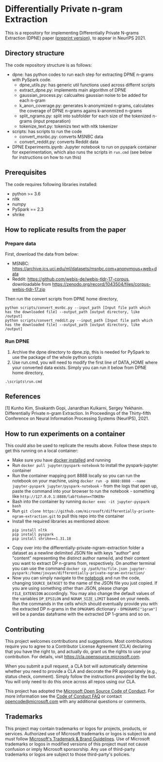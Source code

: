 # Differentially Private n-gram Extraction
This is a repository for implementing Differentially Private N-grams Extraction (DPNE) paper ([preprint version](https://arxiv.org/abs/2108.02831)), to appear in NeurIPS 2021.

## Directory structure

The code repository structure is as follows:
- dpne: has python codes to run each step for extracting DPNE n-grams with PySpark code.
  - dpne_utils.py: has generic util functions used across differnt scripts
  - extract_dpne.py: implements main algorithm of DPNE
  - gaussian_process.py: calcualtes gaussian noise to be added for each n-gram
  - k_anon_coverage.py: generates k-anonymized n-grams, calculates the coverage of DPNE n-grams agains k-anonmized n-grams
  - split_ngrams.py: split into subfolder for each size of the tokenized n-grams (input preparation)
  - tokenize_text.py: tokenizs text with nltk tokenizer
- scripts: has scripts to run the code
  - convert_msnbc.py: converts MSNBC data
  - convert_reddit.py: converts Reddit data
- DPNE Experiments.ipynb: Jupyter notebook to run on pyspark container for experimentation, which also runs the scripts in `run.cmd` (see below for instructions on how to run this)

## Prerequisites

The code requires following libraries installed:
- python >= 3.6
- nltk
- numpy
- PySpark == 2.3
- shrike

## How to replicate results from the paper

### Prepare data
First, download the data from below:
- MSNBC: https://archive.ics.uci.edu/ml/datasets/msnbc.com+anonymous+web+data
- Reddit: https://github.com/webis-de/webis-tldr-17-corpus, 
downloadable from https://zenodo.org/record/1043504/files/corpus-webis-tldr-17.zip

Then run the convert scripts from DPNE home directory,
```
python scripts/convert_msnbc.py --input_path [Input file path which has the downloaded file] --output_path [output directory, like /output]
python scripts/convert_reddit.py --input_path [Input file path which has the downloaded file] --output_path [output directory, like /output]
```

### Run DPNE

1. Archive the dpne directory to dpne.zip, this is needed for PySpark to use the package of the whole python scripts
2. Use run.cmd, you will need to modify the first line of DATA_HOME where your converted data exists. Simply you can run it below from DPNE home directory,
```
.\scripts\run.cmd
```

## References
[1] Kunho Kim, Sivakanth Gopi, Janardhan Kulkarni, Sergey Yekhanin. Differentially Private n-gram Extraction. In Proceedings of the Thirty-fifth Conference on Neural Information Processing Systems (NeurIPS), 2021.

## How to run experiments on a container
This could also be used to replicate the results above. Follow these steps to get this running on a local container:
- Make sure you have [docker installed](https://docs.docker.com/engine/install/) and running
- Run `docker pull jupyter/pyspark-notebook` to install the pyspark-jupyter container
- Run the container mapping port 8888 locally so you can run the notebook on your machine, using `docker run -p 8888:8888 --name jupyter-pyspark jupyter/pyspark-notebook` - from the logs that open up, paste the command into your browser to run the notebook - something like `http://127.0.0.1:8888/lab?token=<TOKEN>`
- Bash into the container by running `docker exec -it jupyter-pyspark bash`
- Run `git clone https://github.com/microsoft/differentially-private-ngram-extraction.git` to pull this repo into the container
- Install the required libraries as mentioned above:
  ```
  pip install nltk
  pip install pyspark
  pip install shrike==1.31.18
  ```
- Copy over into the differentially-private-ngram-extraction folder a dataset as a newline delimited JSON file with keys "author" and "content" representing the distinct author name/id, and their content you want to extract DP n-grams from, respectively. On another terminal you can use the command `docker cp /path/to/file.json jupyter-pyspark:/home/jovyan/differentially-private-ngram-extraction/`
- Now you can simply navigate to the [notebook](http://127.0.0.1:8888/lab/tree/differentially-private-ngram-extraction/DPNE%20Experiments.ipynb) and run the code, changing `SOURCE_DATASET` to the name of the JSON file you just copied. If you are using something other than JSON, please change `FILE_EXTENSION` accordingly. You may also change the default values of the variables `DP_EPSILON` and `NGRAM_SIZE_LIMIT` based on your needs. Run the commands in the cells which should eventually provide you with the extracted DP n-grams in the `DPNGRAMS` dictionary - `DPNGRAMS["1gram"]` will be a pandas dataframe with the extracted DP 1-grams and so on.

## Contributing

This project welcomes contributions and suggestions.  Most contributions require you to agree to a
Contributor License Agreement (CLA) declaring that you have the right to, and actually do, grant us
the rights to use your contribution. For details, visit https://cla.opensource.microsoft.com.

When you submit a pull request, a CLA bot will automatically determine whether you need to provide
a CLA and decorate the PR appropriately (e.g., status check, comment). Simply follow the instructions
provided by the bot. You will only need to do this once across all repos using our CLA.

This project has adopted the [Microsoft Open Source Code of Conduct](https://opensource.microsoft.com/codeofconduct/).
For more information see the [Code of Conduct FAQ](https://opensource.microsoft.com/codeofconduct/faq/) or
contact [opencode@microsoft.com](mailto:opencode@microsoft.com) with any additional questions or comments.

## Trademarks

This project may contain trademarks or logos for projects, products, or services. Authorized use of Microsoft 
trademarks or logos is subject to and must follow 
[Microsoft's Trademark & Brand Guidelines](https://www.microsoft.com/en-us/legal/intellectualproperty/trademarks/usage/general).
Use of Microsoft trademarks or logos in modified versions of this project must not cause confusion or imply Microsoft sponsorship.
Any use of third-party trademarks or logos are subject to those third-party's policies.
